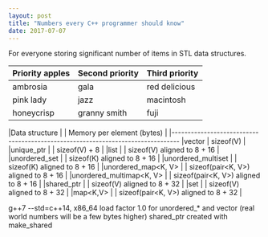 ```yaml
---
layout: post
title: "Numbers every C++ programmer should know"
date: 2017-07-07
---
```

<div class="css-full-post-content js-full-post-content">
<div dir="ltr" style="text-align: left;" trbidi="on">For everyone storing significant number of items in STL data structures.</div>

| Priority apples | Second priority | Third priority |
|-------|--------|---------|
| ambrosia | gala | red delicious |
| pink lady | jazz | macintosh |
| honeycrisp | granny smith | fuji |

|Data structure            |                        | Memory per element (bytes) |
|--------------------------------------------------------------------------------
|vector<V>                                          | sizeof(V) |
|unique_ptr<V>             |                        | sizeof(V) + 8 |
|list<Value>               |                        | sizeof(V) aligned to 8 + 16 |          
|unordered_set<K>          |                        | sizeof(K) aligned to 8 + 16 |
|unordered_multiset<K>     |                        | sizeof(K) aligned to 8 + 16 |
|unordered_map<K, V>       |                        | sizeof(pair<K, V>) aligned to 8 + 16 |
|unordered_multimap<K, V>  |                        | sizeof(pair<K, V>) aligned to 8 + 16 |
|shared_ptr<V>             |                        | sizeof(V) aligned to 8 + 32 |
|set<V>                    |                        | sizeof(V) aligned to 8 + 32 |
|map<K,V>                  |                        | sizeof(pair<K, V>) aligned to 8 + 32 |

g++7 --std=c++14, x86_64
load factor 1.0 for unordered_* and vector (real world numbers will be a few bytes higher)
shared_ptr created with make_shared

</div>
